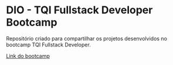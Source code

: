# DIO - TQI Fullstack Developer Bootcamp
Repositório criado para compartilhar os projetos desenvolvidos no bootcamp TQI Fullstack Developer.

[Link do bootcamp](https://web.dio.me/track/tqi-fullstack-developer)
